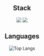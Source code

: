 <div align=center>
    
## Stack
<div>
    <img src="https://img.shields.io/badge/Spring%20Boot-6DB33F?style=for-the-badge&logo=Spring&logoColor=white"/>
    <img src="https://img.shields.io/badge/MySQL-4479A1?style=for-the-badge&logo=Spring&logoColor=white"/>    
</div>

## Languages
![Top Langs](https://github-readme-stats.vercel.app/api/top-langs/?username=Hyun0828&layout=compact&theme=dark)
</div>
